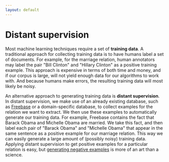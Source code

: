 ```yaml
---
layout: default
---
```


# Distant supervision

Most machine learning techniques require a set of **training data**. A traditional
approach for collecting training data is to have humans label a set of
documents. For example, for the marriage relation, human annotators may label
the pair "Bill Clinton" and "Hillary Clinton" as a positive training example.
This approach is expensive in terms of both time and money, and if our corpus is
large, will not yield enough data for our algorithms to work with. And because
humans make errors, the resulting training data will most likely be noisy.

An alternative approach to generating training data is **distant supervision**.
In distant supervision, we make use of an already existing database, such as
[Freebase](http://www.freebase.com/) or a domain-specific database, to collect
examples for the relation we want to extract. We then use these examples to
automatically generate our training data. For example, Freebase contains the
fact that Barack Obama and Michelle Obama are married. We take this fact, and
then label each pair of "Barack Obama" and "Michelle Obama" that appear in the
same sentence as a positive example for our marriage relation. This way we can
easily generate a large amount of (possibly noisy) training data. Applying
distant supervision to get positive examples for a particular relation is easy,
but [generating negative examples](../basics/generating_negative_examples.html)
is more of an art than a science.

